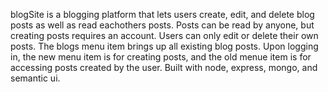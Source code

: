 blogSite is a blogging platform that lets users create, edit, and delete blog posts as well as read eachothers posts. Posts can be read by anyone, but creating posts requires an account.  Users can only edit or delete their own posts. The blogs menu item brings up all existing blog posts. Upon logging in, the new menu item is for creating posts, and the old menue item is for accessing posts created by the user. Built with node, express, mongo, and semantic ui.
